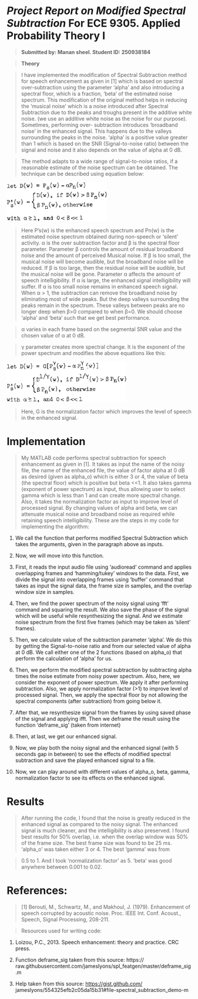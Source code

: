 *Project Report on Modified Spectral Subtraction* For ECE 9305. Applied Probability Theory I
============================================================================================

>   **Submitted by: Manan sheel. Student ID: 250938184**

>   **Theory**

>   I have implemented the modification of Spectral Subtraction method for
>   speech enhancement as given in [1] which is based on spectral
>   over-subtraction using the parameter ‘alpha’ and also introducing a spectral
>   floor, which is a fraction, ‘beta’ of the estimated noise spectrum. This
>   modification of the original method helps in reducing the ‘musical noise’
>   which is a noise introduced after Spectral Subtraction due to the peaks and
>   troughs present in the additive white noise. (we use an additive white noise
>   as the noise for our purpose). Sometimes, performing over- subtraction
>   introduces ‘broadband noise’ in the enhanced signal. This happens due to the
>   valleys surrounding the peaks in the noise. ‘alpha’ is a positive value
>   greater than 1 which is based on the SNR (Signal-to-noise ratio) between the
>   signal and noise and it also depends on the value of alpha at 0 dB.

>   The method adapts to a wide range of signal-to-noise ratios, if a reasonable
>   estimate of the noise spectrum can be obtained. The technique can be
>   described using equation below:

![](1.png)

>   Here P’s(w) is the enhanced speech spectrum and Pn(w) is the estimated noise
>   spectrum obtained during non-speech or ‘silent’ activity. α is the over
>   subtraction factor and β is the spectral floor parameter. Parameter β
>   controls the amount of residual broadband noise and the amount of perceived
>   Musical noise. If β is too small, the musical noise will become audible, but
>   the broadband noise will be reduced. If β is too large, then the residual
>   noise will be audible, but the musical noise will be gone. Parameter α
>   affects the amount of speech intelligibility. If α is large, the enhanced
>   signal intelligibility will suffer. If α is too small noise remains in
>   enhanced speech signal. When α \> 1, the subtraction can remove the
>   broadband noise by eliminating most of wide peaks. But the deep valleys
>   surrounding the peaks remain in the spectrum. These valleys between peaks
>   are no longer deep when β\>0 compared to when β=0. We should choose ‘alpha’
>   and ‘beta’ such that we get best performance.

>   α varies in each frame based on the segmental SNR value and the chosen value
>   of α at 0 dB.

>   γ parameter creates more spectral change. It is the exponent of the power
>   spectrum and modifies the above equations like this:

![](2.png)

>   Here, G is the normalization factor which improves the level of speech in
>   the enhanced signal.

Implementation
==============

>   My MATLAB code performs spectral subtraction for speech enhancement as given
>   in [1]. It takes as input the name of the noisy file, the name of the
>   enhanced file, the value of factor alpha at 0 dB as desired (given as
>   alpha_o) which is either 3 or 4, the value of beta (the spectral floor)
>   which is positive but beta \<\<1. It also takes gamma (exponent of power
>   spectrum) as input, thus allowing user to select gamma which is less than 1
>   and can create more spectral change. Also, it takes the normalization factor
>   as input to improve level of processed signal. By changing values of alpha
>   and beta, we can attenuate musical noise and broadband noise as required
>   while retaining speech intelligibility. These are the steps in my code for
>   implementing the algorithm:

1.  We call the function that performs modified Spectral Subtraction which takes
    the arguments, given in the paragraph above as inputs.

2.  Now, we will move into this function.

3.  First, it reads the input audio file using ‘audioread’ command and applies
    overlapping frames and ‘hamming/tukey’ windows to the data. First, we divide
    the signal into overlapping frames using ‘buffer’ command that takes as
    input the signal data, the frame size in samples, and the overlap window
    size in samples.

4.  Then, we find the power spectrum of the noisy signal using ‘fft’ command and
    squaring the result. We also save the phase of the signal which will be
    useful while resynthesizing the signal. And we estimate noise spectrum from
    the first five frames (which may be taken as ‘silent’ frames).

5.  Then, we calculate value of the subtraction parameter ‘alpha’. We do this by
    getting the Signal-to-noise ratio and from our selected value of alpha at 0
    dB. We call either one of the 2 functions (based on alpha_o) that perform
    the calculation of ‘alpha’ for us.

6.  Then, we perform the modified spectral subtraction by subtracting alpha
    times the noise estimate from noisy power spectrum. Also, here, we consider
    the exponent of power spectrum. We apply it after performing subtraction.
    Also, we apply normalization factor (\>1) to improve level of processed
    signal. Then, we apply the spectral floor by not allowing the spectral
    components (after subtraction) from going below it.

7.  After that, we resynthesize signal from the frames by using saved phase of
    the signal and applying ifft. Then we deframe the result using the function
    ‘deframe_sig’ (taken from internet)

8.  Then, at last, we get our enhanced signal.

9.  Now, we play both the noisy signal and the enhanced signal (with 5 seconds
    gap in between) to see the effects of modified spectral subtraction and save
    the played enhanced signal to a file.

10. Now, we can play around with different values of alpha_o, beta, gamma,
    normalization factor to see its effects on the enhanced signal.

Results
=======

>   After running the code, I found that the noise is greatly reduced in the
>   enhanced signal as compared to the noisy signal. The enhanced signal is much
>   cleaner, and the intelligibility is also preserved. I found best results for
>   50% overlap, i.e. when the overlap window was 50% of the frame size. The
>   best frame size was found to be 25 ms. ‘alpha_o’ was taken either 3 or 4.
>   The best ‘gamma’ was from

>   0.5 to 1. And I took ‘normalization factor’ as 5. ‘beta’ was good anywhere
>   between 0.001 to 0.02.

References:
===========

>   [1] Berouti, M., Schwartz, M., and Makhoul, J. (1979). Enhancement of speech
>   corrupted by acoustic noise. Proc. IEEE Int. Conf. Acoust., Speech, Signal
>   Processing, 208-211.

>   Resources used for writing code:

1.  Loizou, P.C., 2013. Speech enhancement: theory and practice. CRC press.

2.  Function deframe_sig taken from this source: https://
    raw.githubusercontent.com/jameslyons/spl_featgen/master/deframe_sig.m

3.  Help taken from this source: https://gist.github.com/
    jameslyons/554325efb2c05da15b31\#file-spectral_subtraction_demo-m
